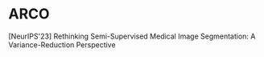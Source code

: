 # ARCO
 [NeurIPS'23] Rethinking Semi-Supervised Medical Image Segmentation: A Variance-Reduction Perspective
